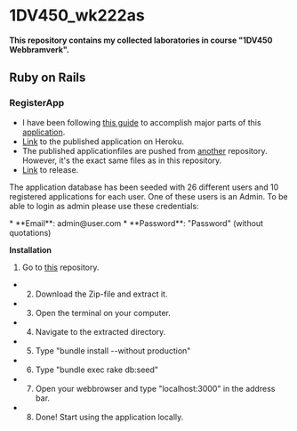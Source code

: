 # 1DV450_wk222as
**This repository contains my collected laboratories in course "1DV450 Webbramverk".**

## Ruby on Rails ##

### RegisterApp  ###
* I have been following [this guide](https://www.railstutorial.org/book/frontmatter) to accomplish major parts of this [application](https://github.com/WictorKihlbaum/1DV450_wk222as/tree/master/RegisterApp).
* [Link](https://dry-hollows-17895.herokuapp.com/) to the published application on Heroku.
* The published applicationfiles are pushed from [another](https://github.com/WictorKihlbaum/RoR-RegisterApp) repository. However, it's the exact same files as in this repository.
* [Link](https://github.com/WictorKihlbaum/1DV450_wk222as/releases/tag/1.0) to release.

<p>
The application database has been seeded with 26 different users and 10 registered applications for each user. One of these users is an Admin. To be able to login as admin please use these credentials:
</p>
* **Email**: admin@user.com
* **Password**: "Password" (without quotations)


**Installation**
1. Go to [this](https://github.com/WictorKihlbaum/RoR-RegisterApp) repository.
* 2. Download the Zip-file and extract it.
* 3. Open the terminal on your computer. 
* 4. Navigate to the extracted directory.
* 5. Type "bundle install --without production"
* 6. Type "bundle exec rake db:seed"
* 7. Open your webbrowser and type "localhost:3000" in the address bar.
* 8. Done! Start using the application locally.

